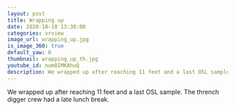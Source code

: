 ```yaml
---
layout: post
title: Wrapping up
date: 2020-10-10 13:30:00
categories: vrview
image_url: wrapping_up.jpg
is_image_360: true
default_yaw: 0
thumbnail: wrapping_up_th.jpg
youtube_id: num8IMKAhuQ
description: We wrapped up after reaching 11 feet and a last OSL sample
---
```

We wrapped up after reaching 11 feet and a last OSL sample. The thrench digger crew had a late lunch break.
